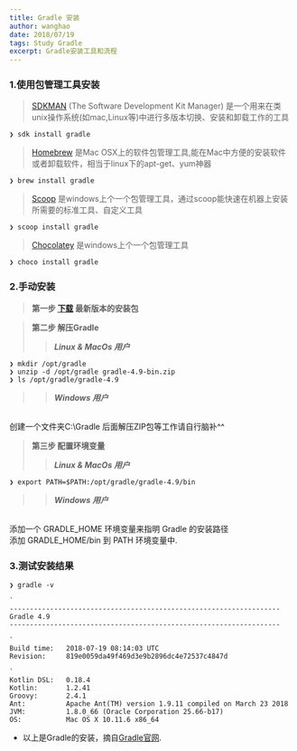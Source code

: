 ```yaml
---
title: Gradle 安装
author: wanghao
date: 2018/07/19
tags: Study Gradle
excerpt: Gradle安装工具和流程
---
```


### 1.使用包管理工具安装
>[SDKMAN](https://sdkman.io/)
(The Software Development Kit Manager)
是一个用来在类unix操作系统(如mac,Linux等)中进行多版本切换、安装和卸载工作的工具
```shell
❯ sdk install gradle
```
>[Homebrew](https://brew.sh/)
是Mac OSX上的软件包管理工具,能在Mac中方便的安装软件或者卸载软件，相当于linux下的apt-get、yum神器
```shell
❯ brew install gradle
```
>[Scoop](https://scoop.sh/)
是windows上个一个包管理工具，通过scoop能快速在机器上安装所需要的标准工具、自定义工具
```shell
❯ scoop install gradle
```
>[Chocolatey](https://chocolatey.org/)
是windows上个一个包管理工具
```shell
❯ choco install gradle
```

### 2.手动安装
>**第一步 [下载](https://gradle.org/releases/?_ga=2.188391976.1841367415.1532311454-1388520471.1531906837) 
最新版本的安装包**

>**第二步 解压Gradle**
>> **_Linux & MacOs 用户_**
```shell
❯ mkdir /opt/gradle
❯ unzip -d /opt/gradle gradle-4.9-bin.zip
❯ ls /opt/gradle/gradle-4.9
```
>> **_Windows 用户_** 
<br>
创建一个文件夹C:\Gradle 后面解压ZIP包等工作请自行脑补^^

>**第三步 配置环境变量**
>> **_Linux & MacOs 用户_**
```shell
❯ export PATH=$PATH:/opt/gradle/gradle-4.9/bin
```
>> **_Windows 用户_** 
<br>
添加一个 GRADLE_HOME 环境变量来指明 Gradle 的安装路径 
<br>
添加 GRADLE_HOME/bin 到 PATH 环境变量中.

### 3.测试安装结果
```
❯ gradle -v
                                                                       ` 
-------------------------------------------------------------------
Gradle 4.9
------------------------------------------------------------------- 
                                                                       ` 
Build time:   2018-07-19 08:14:03 UTC
Revision:     819e0059da49f469d3e9b2896dc4e72537c4847d
                                                                       `         
Kotlin DSL:   0.18.4
Kotlin:       1.2.41
Groovy:       2.4.1
Ant:          Apache Ant(TM) version 1.9.11 compiled on March 23 2018
JVM:          1.8.0_66 (Oracle Corporation 25.66-b17)
OS:           Mac OS X 10.11.6 x86_64
```

* 以上是Gradle的安装，摘自[Gradle官网](https://docs.gradle.org/current/userguide/installation.html).



